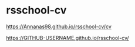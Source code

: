 # rsschool-cv
https://Annanas98.github.io/rsschool-cv/cv

https://GITHUB-USERNAME.github.io/rsschool-cv/
